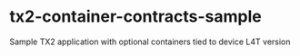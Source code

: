 # tx2-container-contracts-sample
Sample TX2 application with optional containers tied to device L4T version
